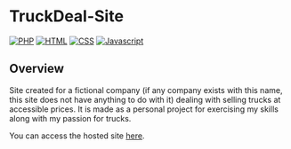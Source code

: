 # TruckDeal-Site
[![PHP](https://img.shields.io/badge/language-PHP-blue)](https://www.php.net/)
[![HTML](https://img.shields.io/badge/language-HTML-red)](https://en.wikipedia.org/wiki/HTML)
[![CSS](https://img.shields.io/badge/language-CSS-black)](https://en.wikipedia.org/wiki/CSS)
[![Javascript](https://img.shields.io/badge/language-Javascript-pink)](https://www.javascript.com/)

## Overview
Site created for a fictional company (if any company exists with this name, this site does not have anything to do with it) dealing with selling trucks at accessible prices. It is made as a personal project for exercising my skills along with my passion for trucks.

You can access the hosted site [here](https://truckdeal.herokuapp.com/html/main_page.php).
